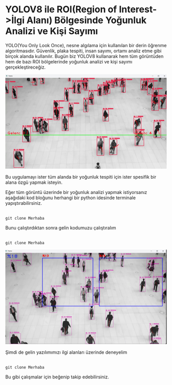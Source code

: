 # YOLOV8 ile ROI(Region of Interest->İlgi Alanı) Bölgesinde Yoğunluk Analizi ve Kişi Sayımı
YOLO(You Only Look Once), nesne algılama için kullanılan bir derin öğrenme algoritmasıdır. Güvenlik, plaka tespiti, insan sayımı, ortamı analiz etme gibi birçok alanda kullanılır. Bugün biz YOLOV8 kullanarak hem tüm görüntüden hem de bazı ROI bölgelerinde yoğunluk analizi ve kişi sayımı gerçekleştireceğiz.


<img src="./resimler/resim6.jpeg" alt="Yolov8 ile Yoğunluk Analizi" width="1280">

Bu uygulamayı ister tüm alanda bir yoğunluk tespiti için ister spesifik bir alana özgü yapmak isteyin. 

Eğer tüm görüntü üzerinde bir yoğunluk analizi yapmak istiyorsanız aşağıdaki kod bloğunu herhangi bir python idesinde terminale yapıştırabilirsiniz.

```shell

git clone Merhaba

```

Bunu çalıştırdıktan sonra gelin kodumuzu çalıştıralım


```shell

git clone Merhaba

```

<img src="./resimler/resim2.jpeg" alt="Yolov8 ile Yoğunluk Analizi" width="1280">

Şimdi de gelin yazılımımızı ilgi alanları üzerinde deneyelim


```shell

git clone Merhaba

```


Bu gibi çalışmalar için beğenip takip edebilirsiniz.

